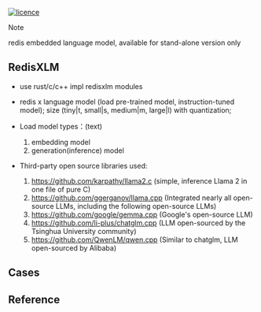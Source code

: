 [![licence](https://img.shields.io/github/license/weedge/redisxlm.svg)](https://github.com/weedge/redisxlm/blob/main/LICENSE)

> [!NOTE]
> redis embedded language model, available for stand-alone version only

## RedisXLM
- use rust/c/c++ impl redisxlm modules  

- redis x language model (load pre-trained model, instruction-tuned model); size (tiny|t, small|s, medium|m, large|l) with quantization;

- Load model types：(text)
   1. embedding model
   2. generation(inference) model

- Third-party open source libraries used:
  1. https://github.com/karpathy/llama2.c (simple, inference Llama 2 in one file of pure C) 
  2. https://github.com/ggerganov/llama.cpp (Integrated nearly all open-source LLMs, including the following open-source LLMs)
  3. https://github.com/google/gemma.cpp (Google's open-source LLM)
  4. https://github.com/li-plus/chatglm.cpp (LLM open-sourced by the Tsinghua University community)
  5. https://github.com/QwenLM/qwen.cpp (Similar to chatglm, LLM open-sourced by Alibaba)

## Cases

## Reference
